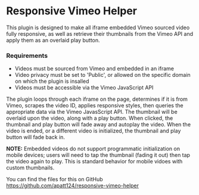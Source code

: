 # Responsive Vimeo Helper

This plugin is designed to make all iframe embedded Vimeo sourced video fully responsive, as well as retrieve their thumbnails from the Vimeo API and apply them as an overlaid play button. 

### Requirements ###
* Videos must be sourced from Vimeo and embedded in an iframe
* Video privacy must be set to 'Public', or allowed on the specific domain on which the plugin is insalled
* Videos must be accessible via the Vimeo JavaScript API

The plugin loops through each iframe on the page, determines if it is from Vimeo, scrapes the video ID, applies responsive styles, then queries the appropriate data via the Vimeo JavasScript API. The thumbnail will be overlaid upon the video, along with a play button. When clicked, the thumbnail and play button will fade away and autoplay the video. When the video is ended, or a different video is initialized, the thumbnail and play button will fade back in. 

**NOTE:** Embedded videos do not support programmatic initialization on mobile devices; users will need to tap the thumbnail (fading it out) then tap the video again to play. This is standard behavior for mobile vidoes with custom thumbnails.

You can find the files for this on GitHub https://github.com/apatt124/responsive-vimeo-helper